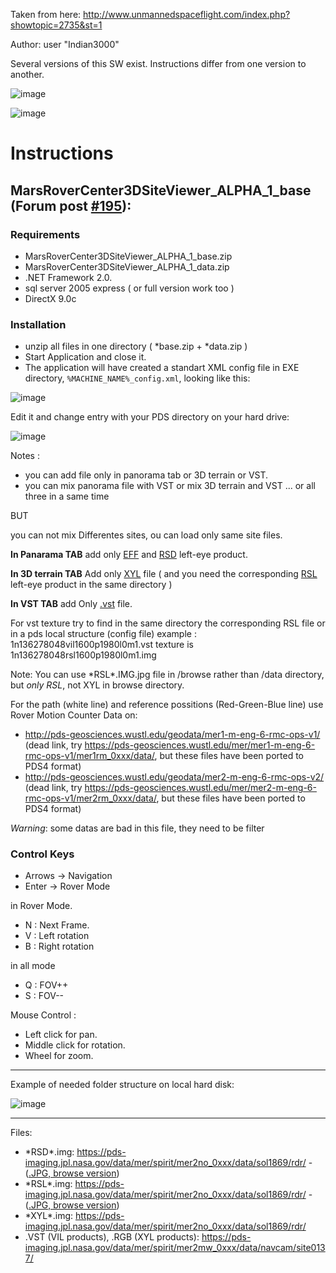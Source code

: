 Taken from here:  http://www.unmannedspaceflight.com/index.php?showtopic=2735&st=1

Author: user "Indian3000"

Several versions of this SW exist. Instructions differ from one version to another.

![image](https://user-images.githubusercontent.com/1620953/175532470-ffb547b6-7702-4bb0-8591-294a31362fea.png)

![image](https://user-images.githubusercontent.com/1620953/175532505-a73f1de6-efdb-467d-aefd-88ed3848deda.png)


# Instructions

## MarsRoverCenter3DSiteViewer_ALPHA_1_base (Forum post [#195](http://www.unmannedspaceflight.com/index.php?showtopic=2735&view=findpost&p=85129)):

### Requirements

- MarsRoverCenter3DSiteViewer_ALPHA_1_base.zip 
- MarsRoverCenter3DSiteViewer_ALPHA_1_data.zip
- .NET Framework 2.0.
- sql server 2005 express ( or full version work too )
- DirectX 9.0c

### Installation

- unzip all files in one directory ( *base.zip + *data.zip )
- Start Application and close it.
- The application will have created a standart XML config file in EXE directory,  `%MACHINE_NAME%_config.xml`, looking like this:

![image](https://user-images.githubusercontent.com/1620953/175523761-c23ccf9a-1c19-4692-8138-a1051700fb9e.png)

Edit it and change entry with your PDS directory on your hard drive:

![image](https://user-images.githubusercontent.com/1620953/175523809-cc79f0b6-e14e-495b-af7a-3b3cec3a840f.png)

Notes :

 - you can add file only in panorama tab or 3D terrain or VST.
 - you can mix panorama file with VST or mix 3D terrain and VST ... or all three in a same time

BUT

you can not mix Differentes sites, ou can load only same site files. 

**In Panarama TAB**
add only [EFF](https://pds-imaging.jpl.nasa.gov/data/mer/spirit/mer2no_0xxx/data/sol1869/edr/) and [RSD](https://pds-imaging.jpl.nasa.gov/data/mer/spirit/mer2no_0xxx/data/sol1869/rdr/) left-eye product.

**In 3D terrain TAB**
Add only  [XYL](https://pds-imaging.jpl.nasa.gov/data/mer/spirit/mer2no_0xxx/data/sol1869/rdr/) file ( and you need the corresponding [RSL](https://pds-imaging.jpl.nasa.gov/data/mer/spirit/mer2no_0xxx/data/sol1869/rdr/) left-eye product in the same directory )

**In VST TAB**
add Only [.vst](https://pds-imaging.jpl.nasa.gov/data/mer/spirit/mer2mw_0xxx/data/navcam/site0137/) file.

For vst texture  try to find in the same directory the corresponding RSL file or in a pds local structure (config file)
example : 1n136278048vil1600p1980l0m1.vst texture is 1n136278048rsl1600p1980l0m1.img

Note: You can use \*RSL*\.IMG.jpg file in /browse rather than /data directory, but _only RSL_, not XYL in browse directory.

For the path (white line) and reference possitions (Red-Green-Blue line)  use Rover Motion Counter Data on:
- http://pds-geosciences.wustl.edu/geodata/mer1-m-eng-6-rmc-ops-v1/ (dead link, try https://pds-geosciences.wustl.edu/mer/mer1-m-eng-6-rmc-ops-v1/mer1rm_0xxx/data/, but these files have been ported to PDS4 format)
 - http://pds-geosciences.wustl.edu/geodata/mer2-m-eng-6-rmc-ops-v2/ (dead link, try https://pds-geosciences.wustl.edu/mer/mer2-m-eng-6-rmc-ops-v1/mer2rm_0xxx/data/, but these files have been ported to PDS4 format)

*Warning*: some datas are bad in this file, they need to be filter

### Control Keys
- Arrows -> Navigation
- Enter -> Rover Mode

in Rover Mode.
- N : Next Frame.
- V : Left rotation
- B : Right rotation

in all mode
- Q : FOV++
- S : FOV--

Mouse Control :
- Left click for pan.
- Middle click for rotation.
- Wheel for zoom.

--------

Example of needed folder structure on local hard disk:

![image](https://user-images.githubusercontent.com/1620953/175525936-4364d299-26e5-43fe-969e-3988ecd14f7c.png)

-----------------

Files:
 - \*RSD\*.img: https://pds-imaging.jpl.nasa.gov/data/mer/spirit/mer2no_0xxx/data/sol1869/rdr/ -  ([.JPG, browse version](https://pds-imaging.jpl.nasa.gov/data/mer/spirit/mer2no_0xxx/browse/sol1869/rdr/))
 - \*RSL\*.img: https://pds-imaging.jpl.nasa.gov/data/mer/spirit/mer2no_0xxx/data/sol1869/rdr/ - ([.JPG, browse version](https://pds-imaging.jpl.nasa.gov/data/mer/spirit/mer2no_0xxx/browse/sol1869/rdr/))
 - \*XYL\*.img: https://pds-imaging.jpl.nasa.gov/data/mer/spirit/mer2no_0xxx/data/sol1869/rdr/
 - .VST (VIL products), .RGB (XYL products): https://pds-imaging.jpl.nasa.gov/data/mer/spirit/mer2mw_0xxx/data/navcam/site0137/
